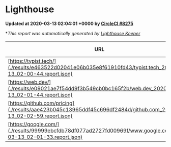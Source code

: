 
# Lighthouse

**Updated at 2020-03-13 02:04:01 +0000 by [CircleCI #8275](https://circleci.com/gh/ItinerisLtd/lighthouse-keeper-example/8275)**

**This report was automatically generated by [Lighthouse Keeper](https://github.com/itinerisltd/lighthouse-keeper)*

| URL | Performance | Accessibility | Best Practices | SEO | PWA | Updated At |
| --- | --- | --- | --- | --- | --- | --- |
| [https://typist.tech/](./results/e463522d02041e06b035e8f61910fd43/typist.tech_2020-03-13_02-00-44.report.json) | 0.98 | 0.92 | 0.86 | 0.92 | 0.59 | 2020-03-13T02:00:44.153Z |
| [https://web.dev/](./results/e09021ae7f54dd9f3b549cb0bc165f2b/web.dev_2020-03-13_02-01-44.report.json) | 0.92 | 0.9 | 1 | 0.98 | 1 | 2020-03-13T02:01:44.156Z |
| [https://github.com/pricing](./results/aae423b045c13965ddf45c696df2484d/github.com_2020-03-13_02-02-59.report.json) | 0.8 | 0.95 | 0.93 | 0.92 | 0.56 | 2020-03-13T02:02:59.274Z |
| [https://google.com/](./results/99999ebcfdb78df077ad2727fd00969f/www.google.com_2020-03-13_02-01-33.report.json) | 0.93 | 0.86 | 0.93 | 0.92 | 0.56 | 2020-03-13T02:01:33.831Z |
